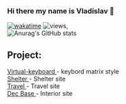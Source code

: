 ### Hi there my name is Vladislav 👋
[![wakatime](https://wakatime.com/badge/user/accfd149-c9b0-45f1-8a87-d113aa1ee12a.svg)](https://wakatime.com/@accfd149-c9b0-45f1-8a87-d113aa1ee12a)
![views](https://komarev.com/ghpvc/?username=wellder00&label=profile+views&color=green),<br>
![Anurag's GitHub stats](https://github-readme-stats.vercel.app/api?username=wellder00&show_icons=true&theme=synthwave)


## Project:
<a href="https://wellder00.github.io/virtual-keyboard/" target="_blanc">
    Virtual-keyboard
</a> - keybord matrix style<br>

<a href="https://rolling-scopes-school.github.io/wellder00-JSFE2023Q1/shelter/" target="_blanc">
   Shelter
</a> - Shelter site<br>

<a href="https://rad-gaufre-99ee8f.netlify.app/" target="_blanc">
   Travel
</a> - Travel site<br>

<a href="https://dec-base.netlify.app/" target="_blanc">
   Dec Base
</a> - Interior site<br>





<!--
**wellder00/wellder00** is a ✨ _special_ ✨ repository because its `README.md` (this file) appears on your GitHub profile.

Here are some ideas to get you started:

- 🔭 I’m currently working on ...
- 🌱 I’m currently learning ...
- 👯 I’m looking to collaborate on ...
- 🤔 I’m looking for help with ...
- 💬 Ask me about ...
- 📫 How to reach me: ...
- 😄 Pronouns: ...
- ⚡ Fun fact: ...
-->
